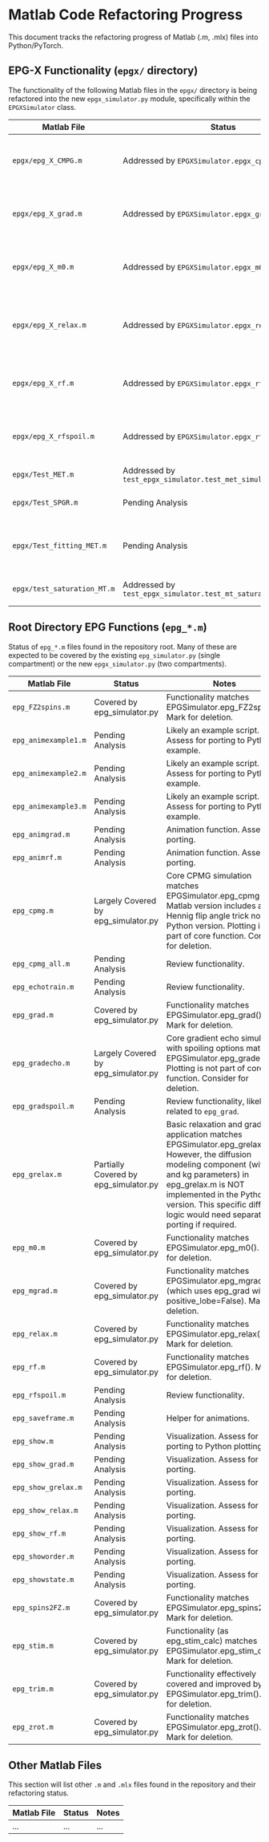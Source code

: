 # Matlab Code Refactoring Progress

This document tracks the refactoring progress of Matlab (.m, .mlx) files into Python/PyTorch.

## EPG-X Functionality (`epgx/` directory)

The functionality of the following Matlab files in the `epgx/` directory is being refactored into the new `epgx_simulator.py` module, specifically within the `EPGXSimulator` class.

| Matlab File             | Status                                     | Notes                                                                 |
|-------------------------|--------------------------------------------|-----------------------------------------------------------------------|
| `epgx/epg_X_CMPG.m`     | Addressed by `EPGXSimulator.epgx_cpmg`     | Python implementation for two-compartment CPMG with exchange.         |
| `epgx/epg_X_grad.m`     | Addressed by `EPGXSimulator.epgx_grad`     | Python implementation for gradient operator in two-compartment model. |
| `epgx/epg_X_m0.m`       | Addressed by `EPGXSimulator.epgx_m0`       | Python implementation for initial state in two-compartment model.   |
| `epgx/epg_X_relax.m`    | Addressed by `EPGXSimulator.epgx_relax`    | Python implementation for relaxation and exchange in two-compartment model. |
| `epgx/epg_X_rf.m`       | Addressed by `EPGXSimulator.epgx_rf`       | Python implementation for RF pulse operator in two-compartment model.   |
| `epgx/epg_X_rfspoil.m`  | Addressed by `EPGXSimulator.epgx_rfspoil`  | Python implementation for RF spoiled sequence with two compartments.  |
| `epgx/Test_MET.m`       | Addressed by `test_epgx_simulator.test_met_simulation` | Python test created for MET simulation.                             |
| `epgx/Test_SPGR.m`      | Pending Analysis                           | To be reviewed for porting to a Python test.                          |
| `epgx/Test_fitting_MET.m`| Pending Analysis                           | Likely an example/application script; assess for testable components. |
| `epgx/test_saturation_MT.m` | Addressed by `test_epgx_simulator.test_mt_saturation_simulation` | Python test created for MT saturation simulation.                  |

## Root Directory EPG Functions (`epg_*.m`)

Status of `epg_*.m` files found in the repository root. Many of these are expected to be covered by the existing `epg_simulator.py` (single compartment) or the new `epgx_simulator.py` (two compartments).

| Matlab File             | Status                                     | Notes                                                                 |
|-------------------------|--------------------------------------------|-----------------------------------------------------------------------|
| `epg_FZ2spins.m`        | Covered by epg_simulator.py                | Functionality matches EPGSimulator.epg_FZ2spins(). Mark for deletion. |
| `epg_animexample1.m`    | Pending Analysis                           | Likely an example script. Assess for porting to Python example.       |
| `epg_animexample2.m`    | Pending Analysis                           | Likely an example script. Assess for porting to Python example.       |
| `epg_animexample3.m`    | Pending Analysis                           | Likely an example script. Assess for porting to Python example.       |
| `epg_animgrad.m`        | Pending Analysis                           | Animation function. Assess for porting.                               |
| `epg_animrf.m`          | Pending Analysis                           | Animation function. Assess for porting.                               |
| `epg_cpmg.m`            | Largely Covered by epg_simulator.py        | Core CPMG simulation matches EPGSimulator.epg_cpmg(). Matlab version includes a Hennig flip angle trick not in Python version. Plotting is not part of core function. Consider for deletion. |
| `epg_cpmg_all.m`        | Pending Analysis                           | Review functionality.                                                 |
| `epg_echotrain.m`       | Pending Analysis                           | Review functionality.                                                 |
| `epg_grad.m`            | Covered by epg_simulator.py                | Functionality matches EPGSimulator.epg_grad(). Mark for deletion.     |
| `epg_gradecho.m`        | Largely Covered by epg_simulator.py        | Core gradient echo simulation with spoiling options matches EPGSimulator.epg_gradecho(). Plotting is not part of core function. Consider for deletion. |
| `epg_gradspoil.m`       | Pending Analysis                           | Review functionality, likely related to `epg_grad`.                   |
| `epg_grelax.m`          | Partially Covered by epg_simulator.py      | Basic relaxation and gradient application matches EPGSimulator.epg_grelax(). However, the diffusion modeling component (with D and kg parameters) in epg_grelax.m is NOT implemented in the Python version. This specific diffusion logic would need separate porting if required. |
| `epg_m0.m`              | Covered by epg_simulator.py                | Functionality matches EPGSimulator.epg_m0(). Mark for deletion.       |
| `epg_mgrad.m`           | Covered by epg_simulator.py                | Functionality matches EPGSimulator.epg_mgrad() (which uses epg_grad with positive_lobe=False). Mark for deletion. |
| `epg_relax.m`           | Covered by epg_simulator.py                | Functionality matches EPGSimulator.epg_relax(). Mark for deletion.    |
| `epg_rf.m`              | Covered by epg_simulator.py                | Functionality matches EPGSimulator.epg_rf(). Mark for deletion.       |
| `epg_rfspoil.m`         | Pending Analysis                           | Review functionality.                                                 |
| `epg_saveframe.m`       | Pending Analysis                           | Helper for animations.                                                |
| `epg_show.m`            | Pending Analysis                           | Visualization. Assess for porting to Python plotting.                 |
| `epg_show_grad.m`       | Pending Analysis                           | Visualization. Assess for porting.                                    |
| `epg_show_grelax.m`     | Pending Analysis                           | Visualization. Assess for porting.                                    |
| `epg_show_relax.m`      | Pending Analysis                           | Visualization. Assess for porting.                                    |
| `epg_show_rf.m`         | Pending Analysis                           | Visualization. Assess for porting.                                    |
| `epg_showorder.m`       | Pending Analysis                           | Visualization. Assess for porting.                                    |
| `epg_showstate.m`       | Pending Analysis                           | Visualization. Assess for porting.                                    |
| `epg_spins2FZ.m`        | Covered by epg_simulator.py                | Functionality matches EPGSimulator.epg_spins2FZ(). Mark for deletion. |
| `epg_stim.m`            | Covered by epg_simulator.py                | Functionality (as epg_stim_calc) matches EPGSimulator.epg_stim_calc(). Mark for deletion. |
| `epg_trim.m`            | Covered by epg_simulator.py                | Functionality effectively covered and improved by EPGSimulator.epg_trim(). Mark for deletion. |
| `epg_zrot.m`            | Covered by epg_simulator.py                | Functionality matches EPGSimulator.epg_zrot(). Mark for deletion.     |

## Other Matlab Files

This section will list other `.m` and `.mlx` files found in the repository and their refactoring status.

| Matlab File             | Status                                     | Notes                                                                 |
|-------------------------|--------------------------------------------|-----------------------------------------------------------------------|
| ...                     | ...                                        | ...                                                                   |

